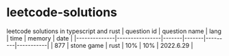 # leetcode-solutions
leetcode solutions in typescript and rust
| question id  | question name  | lang  |  time |  memory |   date    |
|--------------|----------------|-------|-------|---------|-----------|
|  877         | stone game     | rust  |  10%  |    10%  | 2022.6.29 |
